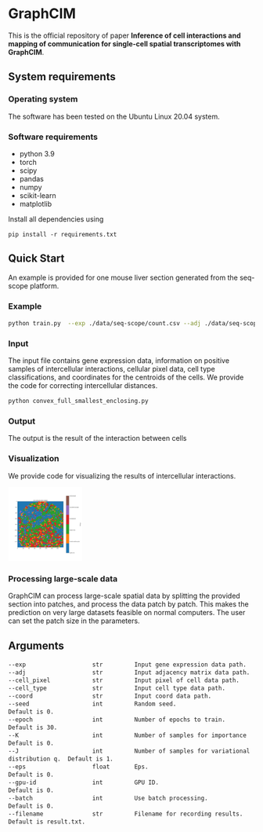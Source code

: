 # GraphCIM
This is the official repository of paper **Inference of cell interactions and mapping of communication for single-cell spatial transcriptomes with GraphCIM**.

## System requirements
### Operating system
The software has been tested on the Ubuntu Linux 20.04 system.

### Software requirements
- python 3.9
- torch
- scipy
- pandas
- numpy 
- scikit-learn
- matplotlib

Install all dependencies using
```
pip install -r requirements.txt
```

## Quick Start
An example is provided for one mouse liver section generated from the seq-scope platform.

### Example
```bash
python train.py  --exp ./data/seq-scope/count.csv --adj ./data/seq-scope/adj.csv --cell_pixel ./data/seq-scope/spot2cell.txt --cell_type ./data/seq-scope/cell_type.csv --coord ./data/seq-scope/coord.csv
```

### Input
The input file contains gene expression data, information on positive samples of intercellular interactions, cellular pixel data, cell type classifications, and coordinates for the centroids of the cells. We provide the code for correcting intercellular distances.
```bash
python convex_full_smallest_enclosing.py
```
### Output
The output is the result of the interaction between cells

### Visualization
We provide code for visualizing the results of intercellular interactions.

<img src="./image/cell_communication.png" alt="" width="30%">

### Processing large-scale data
GraphCIM can process large-scale spatial data by splitting the provided section into patches, and process the data patch by patch. This makes the prediction on very large datasets feasible on normal computers. The user can set the patch size in the parameters.

## Arguments
```
--exp                   str         Input gene expression data path.                 
--adj                   str         Input adjacency matrix data path. 
--cell_pixel            str         Input pixel of cell data path.             
--cell_type             str         Input cell type data path.              
--coord                 str         Input coord data path.        
--seed                  int         Random seed.                                       Default is 0. 
--epoch                 int         Number of epochs to train.                         Default is 30.
--K                     int         Number of samples for importance                   Default is 0.               
--J                     int         Number of samples for variational distribution q.  Default is 1.
--eps                   float       Eps.                                               Default is 0.
--gpu-id                int         GPU ID.                                            Default is 0.
--batch                 int         Use batch processing.                              Default is 0.
--filename              str         Filename for recording results.                    Default is result.txt.            
```